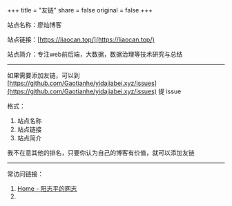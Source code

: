 +++
title = "友链"
share = false
original = false
+++

站点名称：廖灿博客

站点链接：[https://liaocan.top/](https://liaocan.top/)

站点简介：专注web前后端，大数据，数据治理等技术研究与总结

---

如果需要添加友链，可以到 [https://github.com/Gaotianhe/yidajiabei.xyz/issues](https://github.com/Gaotianhe/yidajiabei.xyz/issues) 提 issue 

格式：

1. 站点名称
2. 站点链接
3. 站点简介

我不在意其他的排名，只要你认为自己的博客有价值，就可以添加友链

---

常访问链接：

1. [Home - 阳志平的网志](https://www.yangzhiping.com)
2. 